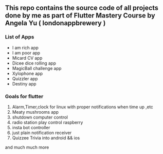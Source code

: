 ## This repo contains the source code of all projects done by me as part of Flutter Mastery Course by Angela Yu ( londonappbrewery )



### List of Apps

  * I am rich app
  * I am poor app
  * Micard CV app
  * Dicee dice rolling app
  * MagicBall challenge app
  * Xylophone app
  * Quizzler app
  * Destiny app
  
  

### Goals for flutter

   1) Alarm,Timer,clock for linux with proper notifications when time up ,etc
   2) Meaty mushrooms app
   3) shutdown computer control
   4) radio station play control raspberry
   5) insta bot controller
   6) just plain notification receiver
   7) Quizzee Trivia into android && ios
   
  
   and much much more

